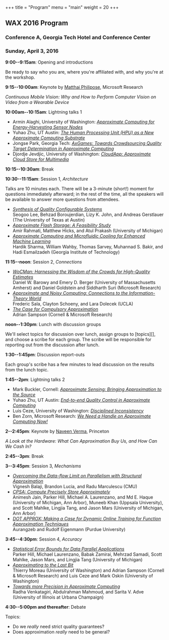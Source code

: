 +++
title = "Program"
menu = "main"
weight = 20
+++
## WAX 2016 Program

### Conference A, Georgia Tech Hotel and Conference Center

### Sunday, April 3, 2016

**9:00--9:15am**: Opening and introductions

Be ready to say who you are, where you're affiliated with, and why you're at the workshop.

**9:15--10:00am**: Keynote by [Matthai Philipose][matthai], Microsoft Research

*Continuous Mobile Vision: Why and How to Perform Computer Vision on Video from a Wearable Device*

[matthai]: http://research.microsoft.com/en-us/people/matthaip/

**10:00am--10:15am**: Lightning talks 1

* Armin Alaghi, University of Washington: [*Approximate Computing for Energy-Harvesting Sensor Nodes*](../lightning/alaghi.pdf)
* Yuhao Zhu, UT Austin: [*The Human Processing Unit (HPU) as a New Approximate Computing Substrate*](../lightning/zhu1.pdf)
* Jongse Park, Georgia Tech: [*AxGames: Towards Crowdsourcing Quality Target Determination in Approximate Computing*](../lightning/park.pdf)
* Djordje Jevdjic, University of Washington: [*CloudApp: Approximate Cloud Store for Multimedia*](../lightning/jevdjic.pdf)

**10:15--10:30am**: Break

**10:30--11:15am**: Session 1, *Architecture*

Talks are 10 minutes each.
There will be a 3-minute (short!) moment for questions immediately afterward; in the rest of the time, all the speakers will be available to answer more questions from attendees.

* [*Synthesis of Quality Configurable Systems*](../papers/lee.pdf)  
  Seogoo Lee, Behzad Boroujerdian, Lizy K. John, and Andreas Gerstlauer (The University of Texas at Austin)
* [*Approximate Flash Storage: A Feasibility Study*](../papers/rahmati.pdf)  
  Amir Rahmati, Matthew Hicks, and Atul Prakash (University of Michigan)
* [*Approximate Computing and Microfluidic Cooling for Enhanced Machine Learning*](../papers/sharma.pdf)  
  Hardik Sharma, William Wahby, Thomas Sarvey, Muhannad S. Bakir, and Hadi Esmailzadeh (Georgia Institute of Technology)

**11:15--noon**: Session 2, *Connections*

* [*WoCMan: Harnessing the Wisdom of the Crowds for High-Quality Estimates*](../papers/barowy.pdf)  
  Daniel W. Barowy and Emery D. Berger (University of Massachusetts Amherst) and Daniel Goldstein and Siddharth Suri (Microsoft Research)
* [*Approximate and Noisy Computing: Connections to the Information-Theory World*](../papers/sala.pdf)  
  Frederic Sala, Clayton Schoeny, and Lara Dolecek (UCLA)
* [*The Case for Compulsory Approximation*](../papers/sampson.pdf)   
  Adrian Sampson (Cornell & Microsoft Research)

**noon--1:30pm**: Lunch with discussion groups

We'll select topics for discussion over lunch, assign groups to [topics][], and choose a scribe for each group. The scribe will be responsible for reporting out from the discussion after lunch.

**1:30--1:45pm**: Discussion report-outs

Each group's scribe has a few minutes to lead discussion on the results from the lunch topic.

**1:45--2pm**: Lightning talks 2

* Mark Buckler, Cornell: [*Approximate Sensing: Bringing Approximation to the Source*](../lightning/buckler.pdf)
* Yuhao Zhu, UT Austin: [*End-to-end Quality Control in Approximate Computing*](../lightning/zhu2.pdf)
* Luis Ceze, University of Washington: [*Disciplined Inconsistency*](../lightning/ceze.pdf)
* Ben Zorn, Microsoft Research: [*We Need a Handle on Approximate Computing  Now!*](../lightning/zorn.pdf)

**2--2:45pm**: Keynote by [Naveen Verma][naveen], Princeton

*A Look at the Hardware: What Can Approximation Buy Us, and How Can We Cash In?*

[naveen]: http://ee.princeton.edu/people/faculty/naveen-verma

**2:45--3pm**: Break

**3--3:45pm**: Session 3, *Mechanisms*

* [*Overcoming the Data-flow Limit on Parallelism with Structural Approximation*](../papers/balaji.pdf)  
  Vignesh Balaji, Brandon Lucia, and Radu Marculescu (CMU)
* [*CPSA: Compute Precisely Store Approximately*](../papers/jain.pdf)  
  Animesh Jain, Parker Hill, Michael A. Laurenzano, and Md E. Haque (University of Michigan, Ann Arbor), Muneeb Khan (Uppsala University), and Scott Mahlke, Lingjia Tang, and Jason Mars (University of Michigan, Ann Arbor)
* [*DOT APPROX: Making a Case for Dynamic Online Training for Function Approximation Techniques*](../papers/aurangzeb.pdf)   
  Aurangzeb and Rudolf Eigenmann (Purdue University)

**3:45--4:30pm**: Session 4, *Accuracy*

* [*Statistical Error Bounds for Data Parallel Applications*](../papers/hill.pdf)  
  Parker Hill, Michael Laurenzano, Babak Zamirai, Mehrzad Samadi, Scott Mahlke, Jason Mars, and Lingjia Tang (University of Michigan)
* [*Approximating to the Last Bit*](../papers/moreau.pdf)   
  Thierry Moreau (University of Washington) and Adrian Sampson (Cornell & Microsoft Research) and Luis Ceze and Mark Oskin (University of Washington)
* [*Towards more Precision in Approximate Computing*](../papers/venkatagiri.pdf)  
  Radha Venkatagiri, Abdulrahman Mahmoud, and Sarita V. Adve (University of Illinois at Urbana Champaign)

**4:30--5:00pm and thereafter**: Debate

Topics:

* Do we *really* need strict quality guarantees?
* Does approximation *really* need to be general?
